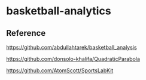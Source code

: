 # basketball-analytics


## Reference

https://github.com/abdullahtarek/basketball_analysis 

https://github.com/donsolo-khalifa/QuadraticParabola 

https://github.com/AtomScott/SportsLabKit 